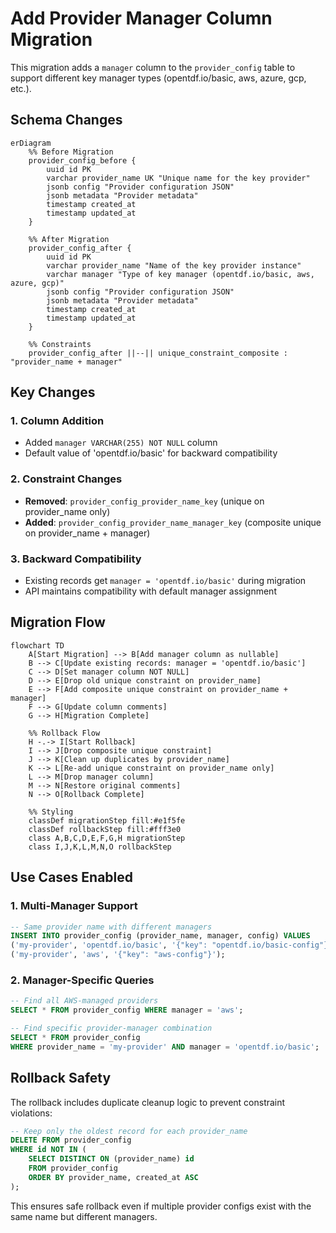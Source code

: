 # Add Provider Manager Column Migration

This migration adds a `manager` column to the `provider_config` table to support different key manager types (opentdf.io/basic, aws, azure, gcp, etc.).

## Schema Changes

```mermaid
erDiagram
    %% Before Migration
    provider_config_before {
        uuid id PK
        varchar provider_name UK "Unique name for the key provider"
        jsonb config "Provider configuration JSON"
        jsonb metadata "Provider metadata"
        timestamp created_at
        timestamp updated_at
    }

    %% After Migration  
    provider_config_after {
        uuid id PK
        varchar provider_name "Name of the key provider instance"
        varchar manager "Type of key manager (opentdf.io/basic, aws, azure, gcp)"
        jsonb config "Provider configuration JSON"
        jsonb metadata "Provider metadata"
        timestamp created_at
        timestamp updated_at
    }

    %% Constraints
    provider_config_after ||--|| unique_constraint_composite : "provider_name + manager"
```

## Key Changes

### 1. **Column Addition**
- Added `manager VARCHAR(255) NOT NULL` column
- Default value of 'opentdf.io/basic' for backward compatibility

### 2. **Constraint Changes**
- **Removed**: `provider_config_provider_name_key` (unique on provider_name only)
- **Added**: `provider_config_provider_name_manager_key` (composite unique on provider_name + manager)

### 3. **Backward Compatibility**
- Existing records get `manager = 'opentdf.io/basic'` during migration
- API maintains compatibility with default manager assignment

## Migration Flow

```mermaid
flowchart TD
    A[Start Migration] --> B[Add manager column as nullable]
    B --> C[Update existing records: manager = 'opentdf.io/basic']
    C --> D[Set manager column NOT NULL]
    D --> E[Drop old unique constraint on provider_name]
    E --> F[Add composite unique constraint on provider_name + manager]
    F --> G[Update column comments]
    G --> H[Migration Complete]

    %% Rollback Flow
    H -.-> I[Start Rollback]
    I --> J[Drop composite unique constraint]
    J --> K[Clean up duplicates by provider_name]
    K --> L[Re-add unique constraint on provider_name only]
    L --> M[Drop manager column]
    M --> N[Restore original comments]
    N --> O[Rollback Complete]

    %% Styling
    classDef migrationStep fill:#e1f5fe
    classDef rollbackStep fill:#fff3e0
    class A,B,C,D,E,F,G,H migrationStep
    class I,J,K,L,M,N,O rollbackStep
```

## Use Cases Enabled

### 1. **Multi-Manager Support**
```sql
-- Same provider name with different managers
INSERT INTO provider_config (provider_name, manager, config) VALUES 
('my-provider', 'opentdf.io/basic', '{"key": "opentdf.io/basic-config"}'),
('my-provider', 'aws', '{"key": "aws-config"}');
```

### 2. **Manager-Specific Queries**
```sql
-- Find all AWS-managed providers
SELECT * FROM provider_config WHERE manager = 'aws';

-- Find specific provider-manager combination
SELECT * FROM provider_config 
WHERE provider_name = 'my-provider' AND manager = 'opentdf.io/basic';
```

## Rollback Safety

The rollback includes duplicate cleanup logic to prevent constraint violations:

```sql
-- Keep only the oldest record for each provider_name
DELETE FROM provider_config 
WHERE id NOT IN (
    SELECT DISTINCT ON (provider_name) id 
    FROM provider_config 
    ORDER BY provider_name, created_at ASC
);
```

This ensures safe rollback even if multiple provider configs exist with the same name but different managers.